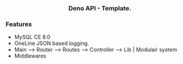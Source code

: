 <h3 align="center">Deno API - Template.</h3>

### Features

- MySQL CE 8.0
- OneLine JSON based logging.
- Main --> Router --> Routes --> Controller --> Lib | Modulair system
- Middlewares
